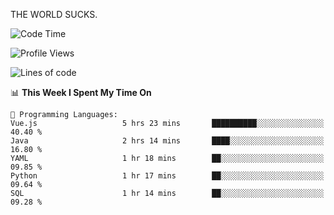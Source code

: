 THE WORLD SUCKS.

<!--START_SECTION:waka-->
![Code Time](http://img.shields.io/badge/Code%20Time-1%2C274%20hrs%204%20mins-blue)

![Profile Views](http://img.shields.io/badge/Profile%20Views-0-blue)

![Lines of code](https://img.shields.io/badge/From%20Hello%20World%20I%27ve%20Written-1.6%20million%20lines%20of%20code-blue)

📊 **This Week I Spent My Time On** 

```text
💬 Programming Languages: 
Vue.js                   5 hrs 23 mins       ██████████░░░░░░░░░░░░░░░   40.40 % 
Java                     2 hrs 14 mins       ████░░░░░░░░░░░░░░░░░░░░░   16.80 % 
YAML                     1 hr 18 mins        ██░░░░░░░░░░░░░░░░░░░░░░░   09.85 % 
Python                   1 hr 17 mins        ██░░░░░░░░░░░░░░░░░░░░░░░   09.64 % 
SQL                      1 hr 14 mins        ██░░░░░░░░░░░░░░░░░░░░░░░   09.28 % 
```


<!--END_SECTION:waka-->
